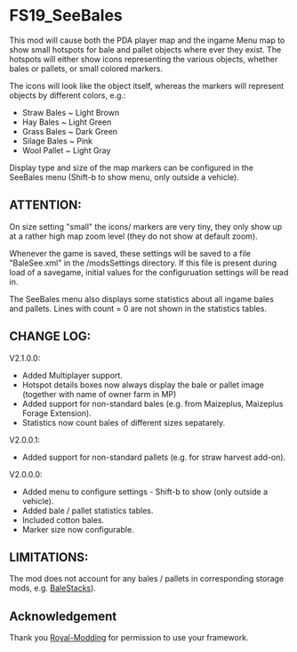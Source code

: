 # FS19_SeeBales
This mod will cause both the PDA player map and the ingame Menu map to show small hotspots for bale and pallet objects where ever they exist. The hotspots will either show icons representing the various objects, whether bales or pallets, or small colored markers.

The icons will look like the object itself, whereas the markers will represent objects by different colors, e.g.:

- Straw Bales ~ Light Brown
- Hay Bales ~ Light Green
- Grass Bales ~ Dark Green
- Silage Bales ~ Pink
- Wool Pallet ~ Light Gray

Display type and size of the map markers can be configured in the SeeBales menu (Shift-b to show menu, only outside a vehicle).

## ATTENTION:
On size setting "small" the icons/ markers are very tiny, they only show up at a rather high map zoom level (they do not show at default zoom).

Whenever the game is saved, these settings will be saved to a file "BaleSee.xml" in the /modsSettings directory. If this file is present during load of a savegame, initial values for the configuruation settings will be read in.

The SeeBales menu also displays some statistics about all ingame bales and pallets. Lines with count = 0 are not shown in the statistics tables.

## CHANGE LOG:
V2.1.0.0: 
- Added Multiplayer support.
- Hotspot details boxes now always display the bale or pallet image (together with name of owner farm in MP)
- Added support for non-standard bales (e.g. from Maizeplus, Maizeplus Forage Extension).
- Statistics now count bales of different sizes sepatarely.

V2.0.0.1: 
- Added support for non-standard pallets (e.g. for straw harvest add-on). 

V2.0.0.0: 
- Added menu to configure settings - Shift-b to show (only outside a vehicle). 
- Added bale / pallet statistics tables. 
- Included cotton bales. 
- Marker size now configurable.

## LIMITATIONS:
The mod does not account for any bales / pallets in corresponding storage mods, e.g. [BaleStacks](https://www.farming-simulator.com/mod.php?lang=en&country=de&mod_id=141307&title=fs2019)).

## Acknowledgement
Thank you [Royal-Modding](https://royal-modding.github.io/) for permission to use your framework.
